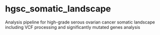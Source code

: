 # hgsc_somatic_landscape
Analysis pipeline for high-grade serous ovarian cancer somatic landscape including VCF processing and significantly mutated genes analysis
